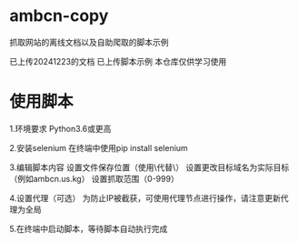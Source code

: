 # ambcn-copy
抓取网站的离线文档以及自助爬取的脚本示例

已上传20241223的文档
已上传脚本示例
本仓库仅供学习使用

# 使用脚本

1.环境要求
Python3.6或更高

2.安装selenium
在终端中使用pip install selenium

3.编辑脚本内容
设置文件保存位置（使用\\代替\）
设置更改目标域名为实际目标（例如ambcn.us.kg）
设置抓取范围（0-999）

4.设置代理（可选）
为防止IP被截获，可使用代理节点进行操作，请注意更新代理为全局

5.在终端中启动脚本，等待脚本自动执行完成
